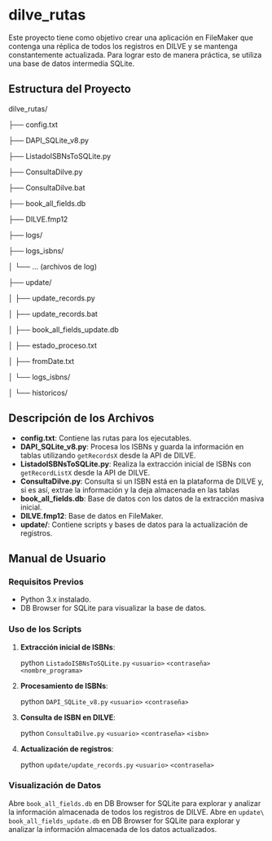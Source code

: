 # dilve_rutas

Este proyecto tiene como objetivo crear una aplicación en FileMaker que contenga una réplica de todos los registros en DILVE y se mantenga constantemente actualizada. Para lograr esto de manera práctica, se utiliza una base de datos intermedia SQLite.

## Estructura del Proyecto


dilve_rutas/

├── config.txt

├── DAPI_SQLite_v8.py

├── ListadoISBNsToSQLite.py

├── ConsultaDilve.py

├── ConsultaDilve.bat

├── book_all_fields.db

├── DILVE.fmp12

├── logs/

├── logs_isbns/

│ └── ... (archivos de log)

├── update/

│ ├── update_records.py

│ ├── update_records.bat

│ ├── book_all_fields_update.db

│ ├── estado_proceso.txt

│ ├── fromDate.txt

│ └── logs_isbns/

│ └── historicos/



## Descripción de los Archivos

- **config.txt**: Contiene las rutas para los ejecutables.
- **DAPI_SQLite_v8.py**: Procesa los ISBNs y guarda la información en tablas utilizando `getRecordsX` desde la API de DILVE.
- **ListadoISBNsToSQLite.py**: Realiza la extracción inicial de ISBNs con `getRecordListX` desde la API de DILVE.
- **ConsultaDilve.py**: Consulta si un ISBN está en la plataforma de DILVE y, si es así, extrae la información y la deja almacenada en las tablas
- **book_all_fields.db**: Base de datos con los datos de la extracción masiva inicial.
- **DILVE.fmp12**: Base de datos en FileMaker.
- **update/**: Contiene scripts y bases de datos para la actualización de registros.

## Manual de Usuario

### Requisitos Previos

- Python 3.x instalado.
- DB Browser for SQLite para visualizar la base de datos.

### Uso de los Scripts

1. **Extracción inicial de ISBNs**:
    
    python `ListadoISBNsToSQLite.py`   `<usuario>` `<contraseña>` `<nombre_programa>`
   

2. **Procesamiento de ISBNs**:
   
    python `DAPI_SQLite_v8.py`   `<usuario>` `<contraseña>`
   

3. **Consulta de ISBN en DILVE**:
 
    python `ConsultaDilve.py`   `<usuario>` `<contraseña>` `<isbn>`


4. **Actualización de registros**:

    python `update/update_records.py`   `<usuario>` `<contraseña>`


### Visualización de Datos

Abre `book_all_fields.db` en DB Browser for SQLite para explorar y analizar la información almacenada de todos los registros de DILVE.
Abre en `update\ book_all_fields_update.db` en DB Browser for SQLite para explorar y analizar la información almacenada de los datos actualizados.

